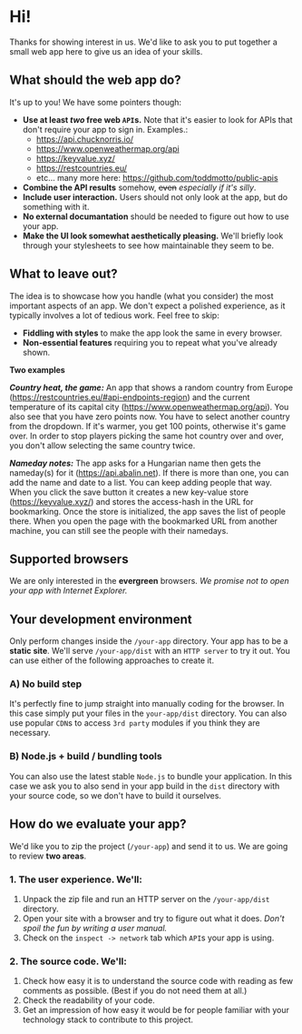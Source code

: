 # Hi!

Thanks for showing interest in us. We'd like to ask you to put together a small web app here to give us an idea of your skills.

## What should the web app do?

It's up to you! We have some pointers though:
* **Use at least _two_ free web `API`s.** Note that it's easier to look for APIs that don't require your app to sign in. Examples.:
    * https://api.chucknorris.io/
    * https://www.openweathermap.org/api
    * https://keyvalue.xyz/
    * https://restcountries.eu/
    * etc... many more here: https://github.com/toddmotto/public-apis
* **Combine the API results** somehow, ~~even~~ _especially if it's silly_. 
* **Include user interaction.** Users should not only look at the app, but do something with it.
* **No external documantation** should be needed to figure out how to use your app.
* **Make the UI look somewhat aesthetically pleasing.** We'll briefly look through your stylesheets to see how maintainable they seem to be.

## What to leave out?

The idea is to showcase how you handle (what you consider) the most important aspects of an app. We don't expect a polished experience, as it typically involves a lot of tedious work. Feel free to skip:
* **Fiddling with styles** to make the app look the same in every browser.
* **Non-essential features** requiring you to repeat what you've already shown.

**Two examples**

***Country heat, the game:*** An app that shows a random country from Europe (https://restcountries.eu/#api-endpoints-region) and the current temperature of its capital city (https://www.openweathermap.org/api). You also see that you have zero points now. You have to select another country from the dropdown. If it's warmer, you get 100 points, otherwise it's game over. In order to stop players picking the same hot country over and over, you don't allow selecting the same country twice.

***Nameday notes:*** The app asks for a Hungarian name then gets the nameday(s) for it (https://api.abalin.net). If there is more than one, you can add the name and date to a list. You can keep adding people that way. When you click the save button it creates a new key-value store (https://keyvalue.xyz/) and stores the access-hash in the URL for bookmarking. Once the store is initialized, the app saves the list of people there. When you open the page with the bookmarked URL from another machine, you can still see the people with their namedays.

## Supported browsers

We are only interested in the **evergreen** browsers. _We promise not to open your app with Internet Explorer._

## Your development environment

Only perform changes inside the `/your-app` directory. Your app has to be a **static site**. We'll serve `/your-app/dist` with an `HTTP server` to try it out. You can use either of the following approaches to create it.

### A) No build step

It's perfectly fine to jump straight into manually coding for the browser. In this case simply put your files in the `your-app/dist` directory. You can also use popular `CDN`s to access `3rd party` modules if you think they are necessary.

### B) Node.js + build / bundling tools

You can also use the latest stable `Node.js` to bundle your application. In this case we ask you to also send in your app build in the `dist` directory with your source code, so we don't have to build it ourselves.

## How do we evaluate your app?

We'd like you to zip the project (`/your-app`) and send it to us. We are going to review **two areas**.

### 1. The user experience. We'll:
1. Unpack the zip file and run an HTTP server on the `/your-app/dist` directory.
1. Open your site with a browser and try to figure out what it does. _Don't spoil the fun by writing a user manual._
1. Check on the `inspect -> network` tab which `API`s your app is using.

### 2. The source code. We'll:
1. Check how easy it is to understand the source code with reading as few comments as possible. (Best if you do not need them at all.)
1. Check the readability of your code.
1. Get an impression of how easy it would be for people familiar with your technology stack to contribute to this project.


